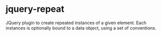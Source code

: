 jquery-repeat
=============

JQuery plugin to create repeated instances of a given element.  Each instances is optionally bound to a data object, using a set of conventions.
